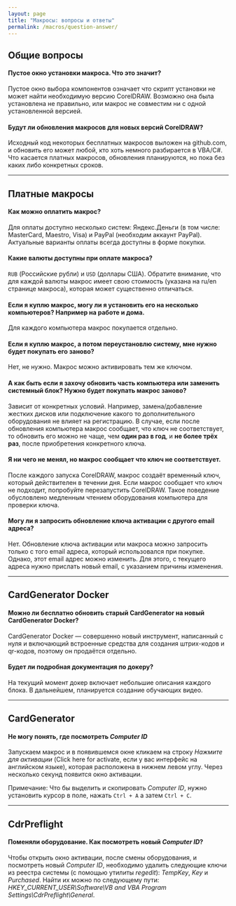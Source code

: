 ```yaml
---
layout: page
title: "Макросы: вопросы и ответы"
permalink: /macros/question-answer/
---
```


## Общие вопросы

#### Пустое окно установки макроса. Что это значит?

Пустое окно выбора компонентов означает что скрипт установки не может найти необходимую версию CorelDRAW.
Возможно она была установлена не правильно, или макрос не совместим ни с одной установленной версией.

#### Будут ли обновления макросов для новых версий CorelDRAW?

Исходный код некоторых бесплатных макросов выложен на github.com, и обновить его может любой,
кто хоть немного разбирается в VBA/C#. Что касается платных макросов, обновления планируются,
но пока без каких либо конкретных сроков.

***

## Платные макросы

#### Как можно оплатить макрос?

Для оплаты доступно несколько систем:
Яндекс.Деньги (в том числе: MasterCard, Maestro, Visa) и PayPal (необходим аккаунт PayPal).
Актуальные варианты оплаты всегда доступны в форме покупки.

#### Какие валюты доступны при оплате макроса?

`RUB` (Российские рубли) и `USD` (доллары США). Обратите внимание, что для каждой валюты макрос имеет
свою стоимость (указана на ru/en странице макроса), которая может существенно отличаться.

#### Если я куплю макрос, могу ли я установить его на несколько компьютеров? Например на работе и дома.

Для каждого компьютера макрос покупается отдельно.

#### Если я куплю макрос, а потом переустановлю систему, мне нужно будет покупать его заново?

Нет, не нужно. Макрос можно активировать тем же ключом.

#### А как быть если я захочу обновить часть компьютера или заменить системный блок? Нужно будет покупать макрос заново?

Зависит от конкретных условий. Например, замена/добавление жестких дисков или подключение какого то 
дополнительного оборудования не влияет на регистрацию. В случае, если после обновления компьютера макрос сообщает, 
что ключ не соответствует, то обновить его можно не чаще, чем **один раз в год**, и **не более трёх раз**, 
после приобретения конкретного ключа.

#### Я ни чего не менял, но макрос сообщает что ключ не соответствует.

После каждого запуска CorelDRAW, макрос создаёт временный ключ, который действителен в течении дня.
Если макрос сообщает что ключ не подходит, попробуйте перезапустить CorelDRAW. Такое поведение обусловлено 
медленным чтением оборудования компьютера для проверки ключа.

#### Могу ли я запросить обновление ключа активации с другого email адреса?

Нет. Обновление ключа активации или макроса можно запросить только с того email адреса,
который использовался при покупке. Однако, этот email адрес можно изменить.
Для этого, с текущего адреса нужно прислать новый email, с указанием причины изменения.

***

## CardGenerator Docker

#### Можно ли бесплатно обновить старый CardGenerator на новый CardGenerator Docker?

CardGenerator Docker — совершенно новый инструмент, написанный с нуля
и включающий встроенные средства для создания штрих-кодов и qr-кодов, поэтому он продаётся отдельно.

#### Будет ли подробная документация по докеру?

На текущий момент докер включает небольшие описания каждого блока.
В дальнейшем, планируется создание обучающих видео.

***

## CardGenerator

#### Не могу понять, где посмотреть _Computer ID_

Запускаем макрос и в появившемся окне кликаем на строку _Нажмите для активации_
(Click here for activate, если у вас интерфейс на английском языке), которая расположена в нижнем левом углу.
Через несколько секунд появится окно активации.

Примечание: Что бы выделить и скопировать _Computer ID_, нужно установить курсор в поле,
нажать `Ctrl + A` а затем `Ctrl + C`.

***

## CdrPreflight

#### Поменяли оборудование. Как посмотреть новый _Computer ID_?

Чтобы открыть окно активации, после смены оборудования, и посмотреть новый _Computer ID_,
необходимо удалить следующие ключи из реестра системы (с помощью утилиты _regedit_):
_TempKey_, _Key_ и _Purchased_. Найти их можно по следующему пути:
_HKEY_CURRENT_USER\Software\VB and VBA Program Settings\CdrPreflight\General_.

